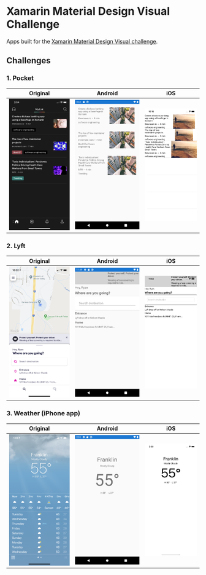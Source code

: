 # Xamarin Material Design Visual Challenge

Apps built for the [Xamarin Material Design Visual challenge](https://devblogs.microsoft.com/xamarin/visual-challenge-conquered/).

## Challenges

### 1. Pocket

Original | Android | iOS
--- | --- | ---
![](./screenshots/pocket-original.jpeg) | ![](./screenshots/pocket-android.png) | ![](./screenshots/pocket-ios.png)

### 2. Lyft

Original | Android | iOS
--- | --- | ---
![](./screenshots/lyft-original.jpeg) | ![](./screenshots/lyft-android.png) | ![](./screenshots/lyft-ios.png)

### 3. Weather (iPhone app)

Original | Android | iOS
--- | --- | ---
![](./screenshots/weather-original.jpeg) | ![](./screenshots/weather-android.png) | ![](./screenshots/weather-ios.png)
